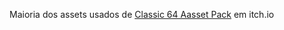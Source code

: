 Maioria dos assets usados de <a href="https://craigsnedeker.itch.io/classic64-asset-library">Classic 64 Aasset Pack</a> em itch.io